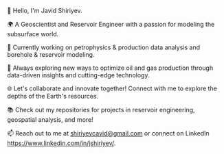 👋 Hello, I'm Javid Shiriyev.

🌍 A Geoscientist and Reservoir Engineer with a passion for modeling the subsurface world. 

💼 Currently working on petrophysics & production data analysis and borehole & reservoir modeling.

🚀 Always exploring new ways to optimize oil and gas production through data-driven insights and cutting-edge technology.

🌐 Let's collaborate and innovate together! Connect with me to explore the depths of the Earth's resources.

📚 Check out my repositories for projects in reservoir engineering, geospatial analysis, and more!

📫 Reach out to me at shiriyevcavid@gmail.com or connect on LinkedIn https://www.linkedin.com/in/jshiriyev/.
